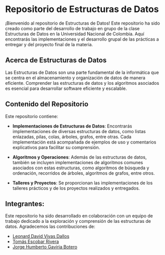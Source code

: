 # Repositorio de Estructuras de Datos

¡Bienvenido al repositorio de Estructuras de Datos! Este repositorio ha sido creado como parte del desarrollo de trabajo en grupo de la clase Estructuras de Datos en la Universidad Nacional de Colombia. Aquí encontrarás las implementaciones y el desarrollo grupal de las prácticas a entregar y del proyecto final de la materia.

## Acerca de Estructuras de Datos

Las Estructuras de Datos son una parte fundamental de la informática que se centra en el almacenamiento y organización de datos de manera eficiente. Comprender las estructuras de datos y los algoritmos asociados es esencial para desarrollar software eficiente y escalable.

## Contenido del Repositorio

Este repositorio contiene:

- **Implementaciones de Estructuras de Datos**: Encontrarás implementaciones de diversas estructuras de datos, como listas enlazadas, pilas, colas, árboles, grafos, entre otras. Cada implementación está acompañada de ejemplos de uso y comentarios explicativos para facilitar su comprensión.

- **Algoritmos y Operaciones**: Además de las estructuras de datos, también se incluyen implementaciones de algoritmos comunes asociados con estas estructuras, como algoritmos de búsqueda y ordenación, recorridos de árboles, algoritmos de grafos, entre otros.

- **Talleres y Proyectos**: Se proporcionan las implementaciones de los talleres prácticos y de los proyectos realizados y entregados.

## Integrantes:

Este repositorio ha sido desarrollado en colaboración con un equipo de trabajo dedicado a la exploración y comprensión de las estructuras de datos. Agradecemos las contribuciones de:

- [Leonard David Vivas Dallos](https://github.com/leodavid0109)
- [Tomás Escobar Rivera](https://github.com/tscobarr)
- [Jorge Humberto Gaviria Botero](https://github.com/jogaviriab)
